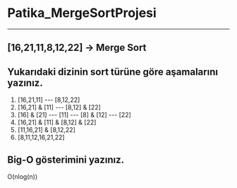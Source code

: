 # Patika_MergeSortProjesi
-------------------------
## [16,21,11,8,12,22] -> Merge Sort

## **Yukarıdaki dizinin sort türüne göre aşamalarını yazınız.**
1. [16,21,11] --- [8,12,22]
2. [16,21]  &  [11]   ---   [8,12]  &  [22]
3. [16] & [21]   --- [11]  ---   [8] & [12] --- [22]
4. [16,21] & [11] & [8,12] & [22]
5. [11,16,21] & [8,12,22]
6. [8,11,12,16,21,22]

## **Big-O gösterimini yazınız.**
O(nlog(n))

